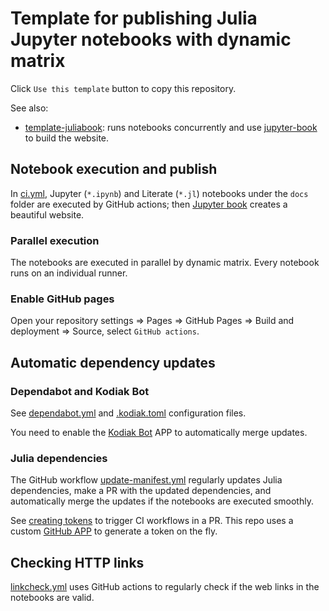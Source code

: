 # Template for publishing Julia Jupyter notebooks with dynamic matrix

Click `Use this template` button to copy this repository.

See also:

- [template-juliabook](https://github.com/ww-jl/template-juliabook): runs notebooks concurrently and use [jupyter-book][] to build the website.

[jupyter-book]: https://jupyterbook.org

## Notebook execution and publish

In [ci.yml](.github/workflows/ci.yml), Jupyter (`*.ipynb`) and Literate (`*.jl`) notebooks under the `docs` folder are executed by GitHub actions; then [Jupyter book][jupyter-book] creates a beautiful website.

### Parallel execution

The notebooks are executed in parallel by dynamic matrix. Every notebook runs on an individual runner.

### Enable GitHub pages

Open your repository settings => Pages => GitHub Pages => Build and deployment => Source, select `GitHub actions`.

## Automatic dependency updates

### Dependabot and Kodiak Bot

See [dependabot.yml](.github/dependabot.yml) and [.kodiak.toml](.github/.kodiak.toml) configuration files.

You need to enable the [Kodiak Bot](https://kodiakhq.com/docs/quickstart) APP to automatically merge updates.

### Julia dependencies

The GitHub workflow [update-manifest.yml](.github/workflows/update-manifest.yml) regularly updates Julia dependencies, make a PR with the updated dependencies, and automatically merge the updates if the notebooks are executed smoothly.

See [creating tokens](https://github.com/peter-evans/create-pull-request/blob/main/docs/concepts-guidelines.md#triggering-further-workflow-runs) to trigger CI workflows in a PR. This repo uses a custom [GitHub APP](https://github.com/peter-evans/create-pull-request/blob/main/docs/concepts-guidelines.md#authenticating-with-github-app-generated-tokens) to generate a token on the fly.

## Checking HTTP links

[linkcheck.yml](.github/workflows/linkcheck.yml) uses GitHub actions to regularly check if the web links in the notebooks are valid.
